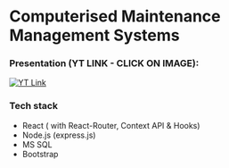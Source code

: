 # Computerised Maintenance Management Systems

### Presentation (YT LINK - CLICK ON IMAGE):
[![YT Link](https://img.youtube.com/vi/MvUd-u6NX9Y/0.jpg)](https://www.youtube.com/watch?v=MvUd-u6NX9Y)

### Tech stack 
- React ( with React-Router, Context API & Hooks)
- Node.js (express.js)
- MS SQL
- Bootstrap
